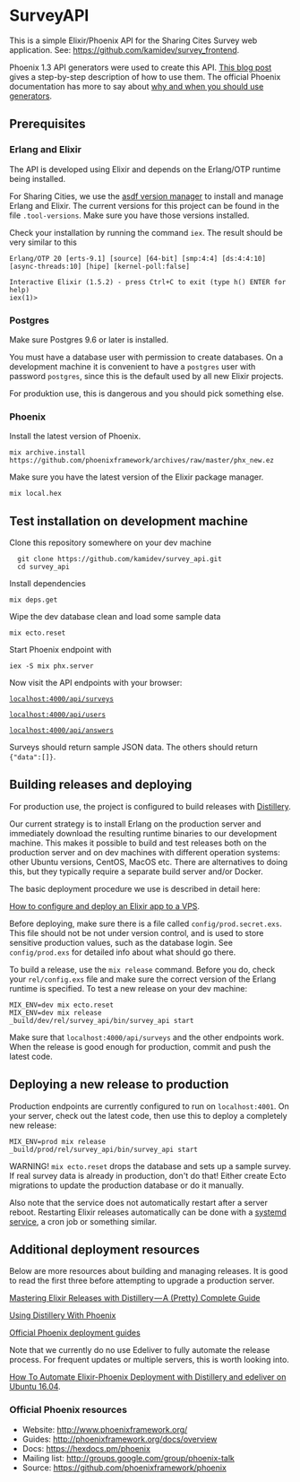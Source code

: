 # SurveyAPI

This is a simple Elixir/Phoenix API for the Sharing Cites Survey web application. See: https://github.com/kamidev/survey_frontend. 

Phoenix 1.3 API generators were used to create this API. [This blog post](https://becoming-functional.com/building-a-rest-api-with-phoenix-1-3-part-1-9f8754aeaa87) gives a step-by-step description of how to use them. The official Phoenix documentation has more to say about [why and when you should use generators](https://hexdocs.pm/phoenix/contexts.html).

## Prerequisites

### Erlang and Elixir

The API is developed using Elixir and depends on the Erlang/OTP runtime being installed. 

For Sharing Cities, we use the [asdf version manager](https://github.com/asdf-vm/asdf) to install and manage Erlang and Elixir. The current versions for this project can be found in the file `.tool-versions`. Make sure you have those versions installed.

Check your installation by running the command `iex`. The result should be very similar to this
```shell
Erlang/OTP 20 [erts-9.1] [source] [64-bit] [smp:4:4] [ds:4:4:10] [async-threads:10] [hipe] [kernel-poll:false]

Interactive Elixir (1.5.2) - press Ctrl+C to exit (type h() ENTER for help)
iex(1)>
```

### Postgres

Make sure Postgres 9.6 or later is installed. 

You must have a database user with permission to create databases. On a development machine it is convenient to have a `postgres` user with password `postgres`, since this is the default used by all new Elixir projects.

For produktion use, this is dangerous and you should pick something else.

### Phoenix

Install the latest version of Phoenix.

```shell
mix archive.install https://github.com/phoenixframework/archives/raw/master/phx_new.ez
```
Make sure you have the latest version of the Elixir package manager.

```shell
mix local.hex
```

## Test installation on development machine

Clone this repository somewhere on your dev machine
```shell
  git clone https://github.com/kamidev/survey_api.git
  cd survey_api
  ```
  Install dependencies
  ```shell
  mix deps.get
  ```
  Wipe the dev database clean and load some sample data
  ```shell
  mix ecto.reset
  ```
 Start Phoenix endpoint with
 ```shell
 iex -S mix phx.server
```

Now visit the API endpoints with your browser:

[`localhost:4000/api/surveys`](http://localhost:4000/api/surveys)

[`localhost:4000/api/users`](http://localhost:4000/api/users)

[`localhost:4000/api/answers`](http://localhost:4000/api/answers)

Surveys should return sample JSON data. The others should return `{"data":[]}`.

## Building releases and deploying

For production use, the project is configured to build releases with [Distillery](https://github.com/bitwalker/distillery). 

Our current strategy is to install Erlang on the production server and immediately download the resulting runtime binaries to our development machine. This makes it possible to build and test releases both on the production server and on dev machines with different operation systems: other Ubuntu versions, CentOS, MacOS etc. There are alternatives to doing this, but they typically require a separate build server and/or Docker. 

The basic deployment procedure we use is described in detail here: 

[How to configure and deploy an Elixir app to a VPS](https://www.amberbit.com/blog/2017/7/17/deploy-elixir-app-to-a-vps/).

Before deploying, make sure there is a file called `config/prod.secret.exs`. This file should not be not under version control, and is used to store sensitive production values, such as the database login. See `config/prod.exs` for detailed info about what should go there. 

To build a release, use the `mix release` command. Before you do, check your `rel/config.exs` file and make sure the correct version of the Erlang runtime is specified. To test a new release on your dev machine:

```shell
MIX_ENV=dev mix ecto.reset
MIX_ENV=dev mix release
_build/dev/rel/survey_api/bin/survey_api start
```

Make sure that `localhost:4000/api/surveys` and the other endpoints work. When the release is good enough for production, commit and push the latest code.
## Deploying a new release to production

Production endpoints are currently configured to run on `localhost:4001`. On your server, check out the latest code, then use this to deploy a completely new release:

```shell
MIX_ENV=prod mix release
_build/prod/rel/survey_api/bin/survey_api start
```

WARNING! `mix ecto.reset` drops the database and sets up a sample survey. If real survey data is already in production, don't do that! Either create Ecto migrations to update the production database or do it manually.

Also note that the service does not automatically restart after a server reboot. Restarting Elixir releases automatically can be done with a [systemd service](https://mfeckie.github.io/Phoenix-In-Production-With-Systemd/), a cron job or something similar.

## Additional deployment resources 

Below are more resources about building and managing releases. It is good to read the first three before attempting to upgrade a production server.

[Mastering Elixir Releases with Distillery — A (Pretty) Complete Guide](https://hackernoon.com/mastering-elixir-releases-with-distillery-a-pretty-complete-guide-497546f298bc)

[Using Distillery With Phoenix](https://hexdocs.pm/distillery/use-with-phoenix.html)

[Official Phoenix deployment guides](http://www.phoenixframework.org/docs/deployment)

Note that we currently do no use Edeliver to fully automate the release process. For frequent updates or multiple servers, this is worth looking into.

[How To Automate Elixir-Phoenix Deployment with Distillery and edeliver on Ubuntu 16.04](https://www.digitalocean.com/community/tutorials/how-to-automate-elixir-phoenix-deployment-with-distillery-and-edeliver-on-ubuntu-16-04).


### Official Phoenix resources

  * Website: http://www.phoenixframework.org/
  * Guides: http://phoenixframework.org/docs/overview
  * Docs: https://hexdocs.pm/phoenix
  * Mailing list: http://groups.google.com/group/phoenix-talk
  * Source: https://github.com/phoenixframework/phoenix

